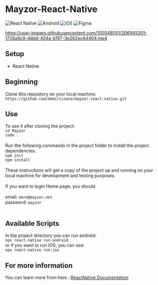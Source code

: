 # Mayzor-React-Native
![React Native](https://img.shields.io/badge/react_native-%2320232a.svg?style=for-the-badge&logo=react&logoColor=%2361DAFB)
![Android](https://img.shields.io/badge/Android-3DDC84?style=for-the-badge&logo=android&logoColor=white)
![iOS](https://img.shields.io/badge/iOS-000000?style=for-the-badge&logo=ios&logoColor=white)
![Figma](https://img.shields.io/badge/figma-%23F24E1E.svg?style=for-the-badge&logo=figma&logoColor=white)



https://user-images.githubusercontent.com/100048051/206945301-1728a9c9-dddd-424a-b197-3e262ec84404.mp4

## Setup

- React Native


## Beginning

Clone this repository on your local machine.
<br>
`https://github.com/demircisena/mayzor-react-native.git`

## Use

To use it after cloning the project:
<br>
`cd Mayzor`
<br>
`code .`
<br>
<br>
Run the following commands in the project folder to install the project dependencies.
<br>
`npm init`
<br>
`npm install`
<br>
<br>
These instructions will get a copy of the project up and running on your local machine for development and testing purposes.
<br>
<br>
If you want to login Home page, you should
<br>
<br>
email: `emre@mayzor.net`
<br>
password: `mayzor`
<br>
<br>


## Available Scripts

In the project directory you can run android:
<br>
`npx react-native run-android`
<br>
or if you want to run IOS, you can use:
<br>
`npx react-native run-ios`

## For more information

You can learn more from here : <a href="https://reactnative.dev/">ReactNative Documentation</a>

